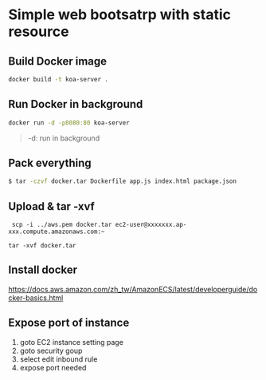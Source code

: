 # Simple web bootsatrp with static resource

## Build Docker image

~~~bash
docker build -t koa-server .
~~~

## Run Docker in background

~~~bash
docker run -d -p8080:80 koa-server
~~~

> -d: run in background

## Pack everything

~~~bash 
$ tar -czvf docker.tar Dockerfile app.js index.html package.json
~~~

## Upload & tar -xvf

~~~
 scp -i ../aws.pem docker.tar ec2-user@xxxxxxx.ap-xxx.compute.amazonaws.com:~
~~~
~~~
tar -xvf docker.tar
~~~

## Install docker 

https://docs.aws.amazon.com/zh_tw/AmazonECS/latest/developerguide/docker-basics.html

## Expose port of instance

1. goto EC2 instance setting page 
2. goto security goup 
3. select edit inbound rule
4. expose port needed
